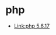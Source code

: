 # php

- [Link:php 5.6.17](https://github.com/lunaczp/php-5.6.17/blob/main/php-5.6.17/README.lux.md)
